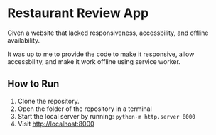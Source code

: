 # Restaurant Review App

Given a website that lacked responsiveness, accessbility, and offline availability.

It was up to me to provide the code to make it responsive, allow accessbility, and make it work offline using service worker.

## How to Run
1. Clone the repository.
2. Open the folder of the repository in a terminal
4. Start the local server by running: `python-m http.server 8000`
5. Visit [http://localhost:8000](http://localhost:8000)
